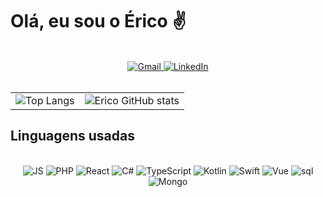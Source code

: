 # Olá, eu sou o Érico ✌️

<div align="center">
  <br/>
  <a href="mailto:ericoaugustosstj@gmail.com">
    <img src="https://img.shields.io/badge/Gmail-D14836?style=for-the-badge&logo=gmail&logoColor=white" alt="Gmail">
  </a>
  <a href="https://www.linkedin.com/in/%C3%A9rico-augusto/">
    <img src="https://img.shields.io/badge/LinkedIn-0077B5?style=for-the-badge&logo=linkedin&logoColor=white" alt="LinkedIn">
  </a>
  <br/>
  <br/>
  
  <table style='border:none'>
    <tr>
      <td><img src="https://github-readme-stats.vercel.app/api/top-langs/?username=Erico-AS&hide=html,css" alt="Top Langs"></td>
      <td><img src="https://github-readme-stats.vercel.app/api?username=Erico-AS&show_icons=true&theme=dark" alt="Erico GitHub stats"></td>
    </tr>
  </table>
</div>

## Linguagens usadas

<div align="center">
  <br/>
  <img src="https://img.shields.io/badge/javascript-F7DF1E?style=for-the-badge&logo=javascript&logoColor=black&fontcolor=white" alt="JS">
  <img src="https://img.shields.io/badge/php-777BB4?style=for-the-badge&logo=php&logoColor=black" alt="PHP">
  <img src="https://img.shields.io/badge/React-61DAFB?style=for-the-badge&logo=react&logoColor=black" alt="React">
  <img src="https://img.shields.io/badge/C%23-512BD4?style=for-the-badge&logo=c-sharp&logoColor=white" alt="C#">
  <img src="https://img.shields.io/badge/typecript-3178C6?style=for-the-badge&logo=swift&logoColor=white" alt="TypeScript">
  <img src="https://img.shields.io/badge/kotlin-7F52FF?style=for-the-badge&logo=kotlin&logoColor=white" alt="Kotlin">
  <img src="https://img.shields.io/badge/swift-F05138?style=for-the-badge&logo=swift&logoColor=white" alt="Swift">
  <img src="https://img.shields.io/badge/vue-4FC08D?style=for-the-badge&logo=vuedotjs&logoColor=white" alt="Vue">
  <img src="https://img.shields.io/badge/MySQL-00000F?style=for-the-badge&logo=mysql&logoColor=white" alt="sql">
  <img src="https://img.shields.io/badge/mongodb-47A248?style=for-the-badge&logo=mongodb&logoColor=white" alt="Mongo">
</div>
